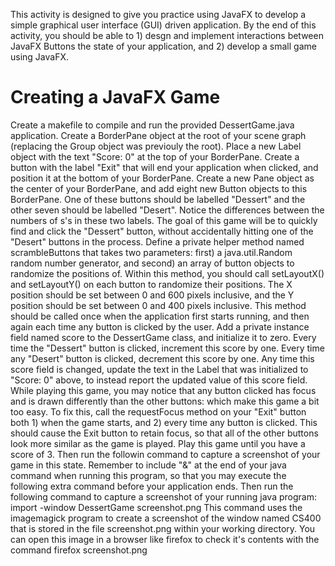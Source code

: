 This activity is designed to give you practice using JavaFX to develop a simple graphical user interface (GUI) driven application.
By the end of this activity, you should be able to 1) desgn and implement interactions between JavaFX Buttons the state of your
application, and 2) develop a small game using JavaFX.

# Creating a JavaFX Game
Create a makefile to compile and run the provided DessertGame.java application.
Create a BorderPane object at the root of your scene graph (replacing the Group object was previouly the root).
Place a new Label object with the text "Score: 0" at the top of your BorderPane.
Create a button with the label "Exit" that will end your application when clicked, and position it at the bottom of your 
BorderPane. Create a new Pane object as the center of your BorderPane, and add eight new Button objects to this BorderPane. 
One of these buttons should be labelled "Dessert" and the other seven should be labelled "Desert". Notice the differences 
between the numbers of s's in these two labels. The goal of this game will be to quickly find and click the "Dessert" button,
without accidentally hitting one of the "Desert" buttons in the process.
Define a private helper method named scrambleButtons that takes two parameters: first) a java.util.Random random number
generator, and second) an array of button objects to randomize the positions of. Within this method, you should call 
setLayoutX() and setLayoutY() on each button to randomize their positions. The X position should be set between 0 and 
600 pixels inclusive, and the Y position should be set between 0 and 400 pixels inclusive. This method should be called once 
when the application first starts running, and then again each time any button is clicked by the user.
Add a private instance field named score to the DessertGame class, and initialize it to zero. Every time the "Dessert" button
is clicked, increment this score by one. Every time any "Desert" button is clicked, decrement this score by one. Any time this
score field is changed, update the text in the Label that was initialized to "Score: 0" above, to instead report the updated 
value of this score field.
While playing this game, you may notice that any button clicked has focus and is drawn differently than the other buttons: 
which make this game a bit too easy. To fix this, call the requestFocus method on your "Exit" button both 1) when the game 
starts, and 2) every time any button is clicked. This should cause the Exit button to retain focus, so that all of the other 
buttons look more similar as the game is played.
Play this game until you have a score of 3. Then run the followin command to capture a screenshot of your game in this state.
Remember to include "&" at the end of your java command when running this program, so that you may execute the following extra
command before your application ends. Then run the following command to capture a screenshot of your running java program:
import -window DessertGame screenshot.png 
This command uses the imagemagick program to create a screenshot of the window named CS400 that is stored in the file
screenshot.png within your working directory. You can open this image in a browser like firefox to check it's contents 
with the command firefox screenshot.png
